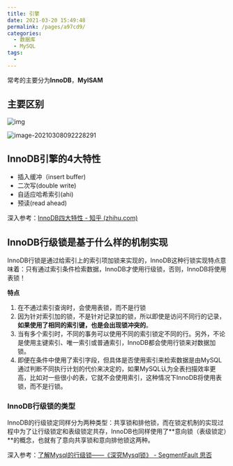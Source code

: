 ```yaml
---
title: 引擎
date: 2021-03-20 15:49:48
permalink: /pages/a97cd9/
categories:
  - 数据库
  - MySQL
tags:
  - 
---
```


常考的主要分为**InnoDB**，**MyISAM**

## 主要区别

![img](https://img.xiaoyou66.com/images/2020/11/23/V4mhE.png)

![image-20210308092228291](https://img.xiaoyou66.com/2021/03/21/3369a788da806.png)

## InnoDB引擎的4大特性

- 插入缓冲（insert buffer)
- 二次写(double write)
- 自适应哈希索引(ahi)
- 预读(read ahead)

深入参考：[InnoDB四大特性 - 知乎 (zhihu.com)](https://zhuanlan.zhihu.com/p/109528131)

## InnoDB行级锁是基于什么样的机制实现

InnoDB行锁是通过给索引上的索引项加锁来实现的，InnoDB这种行锁实现特点意味着：只有通过索引条件检索数据，InnoDB才使用行级锁，否则，InnoDB将使用表锁！

**特点**

1. 在不通过索引查询时，会使用表锁，而不是行锁
2. 因为针对索引加的锁，不是针对记录加的锁，所以即使是访问不同行的记录，**如果使用了相同的索引键，也是会出现锁冲突的**。
3. 当有多个索引时，不同的事务可以使用不同的索引锁定不同的行。另外，不论是使用主键索引、唯一索引或普通索引，InnoDB都会使用行锁来对数据加锁。
4. 即便在条件中使用了索引字段，但具体是否使用索引来检索数据是由MySQL通过判断不同执行计划的代价来决定的，如果MySQL认为全表扫描效率更高，比如对一些很小的表，它就不会使用索引，这种情况下InnoDB将使用表锁，而不是行锁。

### InnoDB行级锁的类型

InnoDB的行级锁定同样分为两种类型：共享锁和排他锁，而在锁定机制的实现过程中为了让行级锁定和表级锁定共存，InnoDB也同样使用了**意向锁（表级锁定）**的概念，也就有了意向共享锁和意向排他锁这两种。

深入参考：[了解Mysql的行级锁——《深究Mysql锁》 - SegmentFault 思否](https://segmentfault.com/a/1190000020727170)

